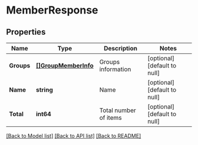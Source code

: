 # MemberResponse

## Properties
Name | Type | Description | Notes
------------ | ------------- | ------------- | -------------
**Groups** | [**[]GroupMemberInfo**](GroupMemberInfo.md) | Groups information | [optional] [default to null]
**Name** | **string** | Name | [optional] [default to null]
**Total** | **int64** | Total number of items | [optional] [default to null]

[[Back to Model list]](../README.md#documentation-for-models) [[Back to API list]](../README.md#documentation-for-api-endpoints) [[Back to README]](../README.md)


